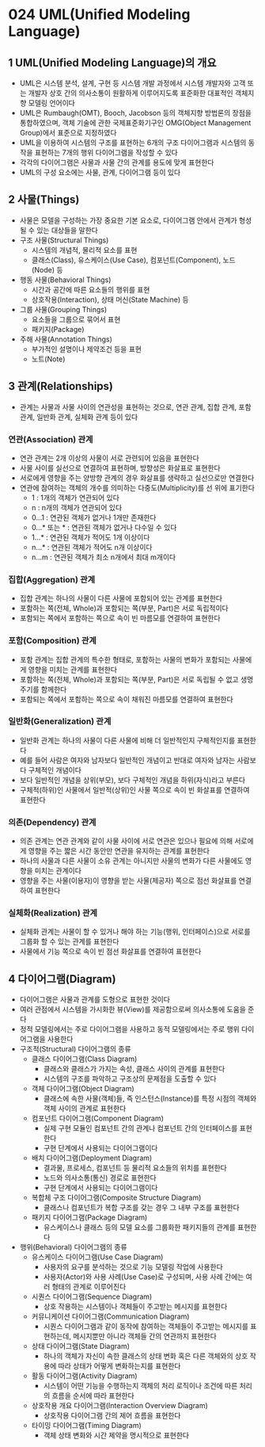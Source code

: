 # 024 UML(Unified Modeling Language)

## 1 UML(Unified Modeling Language)의 개요

- UML은 시스템 분석, 설계, 구현 등 시스템 개발 과정에서 시스템 개발자와 고객 또는 개발자 상호 간의 의사소통이 원활하게 이루어지도록 표준화한 대표적인 객체지향 모델링 언어이다
- UML은 Rumbaugh(OMT), Booch, Jacobson 등의 객체지향 방법론의 장점을 통합하였으며, 객체 기술에 관한 국제표준화기구인 OMG(Object Management Group)에서 표준으로 지정하였다
- UML을 이용하여 시스템의 구조를 표현하는 6개의 구조 다이어그램과 시스템의 동작을 표현하는 7개의 행위 다이어그램을 작성할 수 있다
- 각각의 다이어그램은 사물과 사물 간의 관계를 용도에 맞게 표현한다
- UML의 구성 요소에는 사물, 관계, 다이어그램 등이 있다



## 2 사물(Things)

- 사물은 모델을 구성하는 가장 중요한 기본 요소로, 다이어그램 안에서 관계가 형성될 수 있는 대상들을 말한다
- 구조 사물(Structural Things)
  - 시스템의 개념적, 물리적 요소를 표현
  - 클래스(Class), 유스케이스(Use Case), 컴포넌트(Component), 노드(Node) 등
- 행동 사물(Behavioral Things)
  - 시간과 공간에 따른 요소들의 행위를 표현
  - 상호작용(Interaction), 상태 머신(State Machine) 등
- 그룹 사물(Grouping Things)
  - 요소들을 그룹으로 묶어서 표현
  - 패키지(Package)
- 주해 사물(Annotation Things)
  - 부가적인 설명이나 제약조건 등을 표현
  - 노트(Note)



## 3 관계(Relationships)

- 관계는 사물과 사물 사이의 연관성을 표현하는 것으로, 연관 관계, 집합 관계, 포함 관계, 일반화 관계, 실체화 관계 등이 있다



### 연관(Association) 관계

- 연관 관계는 2개 이상의 사물이 서로 관련되어 있음을 표현한다
- 사물 사이를 실선으로 연결하여 표현하며, 방향성은 화살표로 표현한다
- 서로에게 영향을 주는 양방향 관계의 경우 화살표를 생략하고 실선으로만 연결한다
- 연관에 참여하는 객체의 개수를 의미하는 다중도(Multiplicity)를 선 위에 표기한다
  - 1 : 1개의 객체가 연관되어 있다
  - n : n개의 객체가 연관되어 있다
  - 0...1 : 연관된 객체가 없거나 1개만 존재한다
  - 0...* 또는 * : 연관된 객체가 없거나 다수일 수 있다
  - 1...* : 연관된 객체가 적어도 1개 이상이다
  - n...* : 연관된 객체가 적어도 n개 이상이다
  - n...m : 연관된 객체가 최소 n개에서 최대 m개이다



### 집합(Aggregation) 관계

- 집합 관계는 하나의 사물이 다른 사물에 포함되어 있는 관계를 표현한다
- 포함하는 쪽(전체, Whole)과 포함되는 쪽(부분, Part)은 서로 독립적이다
- 포함되는 쪽에서 포함하는 쪽으로 속이 빈 마름모를 연결하여 표현한다



### 포함(Composition) 관계

- 포함 관계는 집합 관계의 특수한 형태로, 포함하는 사물의 변화가 포함되는 사물에게 영향을 미치는 관계를 표현한다
- 포함하는 쪽(전체, Whole)과 포함되는 쪽(부분, Part)은 서로 독립될 수 없고 생명주기를 함께한다
- 포함되는 쪽에서 포함하는 쪽으로 속이 채워진 마름모를 연결하여 표현한다



### 일반화(Generalization) 관계

- 일반화 관계는 하나의 사물이 다른 사물에 비해 더 일반적인지 구체적인지를 표현한다
- 예를 들어 사람은 여자와 남자보다 일반적인 개념이고 반대로 여자와 남자는 사람보다 구체적인 개념이다
- 보다 일반적인 개념을 상위(부모), 보다 구체적인 개념을 하위(자식)라고 부른다
- 구체적(하위)인 사물에서 일반적(상위)인 사물 쪽으로 속이 빈 화살표를 연결하여 표현한다



### 의존(Dependency) 관계

- 의존 관계는 연관 관계와 같이 사물 사이에 서로 연관은 있으나 필요에 의해 서로에게 영향을 주는 짧은 시간 동안만 연관을 유지하는 관계를 표현한다
- 하나의 사물과 다른 사물이 소유 관계는 아니지만 사물의 변화가 다른 사물에도 영향을 미치는 관계이다
- 영향을 주는 사물(이용자)이 영향을 받는 사물(제공자) 쪽으로 점선 화살표를 연결하여 표현한다



### 실체화(Realization) 관계

- 실체화 관계는 사물이 할 수 있거나 해야 하는 기능(행위, 인터페이스)으로 서로를 그룹화 할 수 있는 관계를 표현한다
- 사물에서 기능 쪽으로 속이 빈 점선 화살표를 연결하여 표현한다



## 4 다이어그램(Diagram)

- 다이어그램은 사물과 관계를 도형으로 표현한 것이다
- 여러 관점에서 시스템을 가시화한 뷰(View)를 제공함으로써 의사소통에 도움을 준다
- 정적 모델링에서는 주로 다이어그램을 사용하고 동적 모델링에서는 주로 행위 다이어그램을 사용한다
- 구조적(Structural) 다이어그램의 종류
  - 클래스 다이어그램(Class Diagram)
    - 클래스와 클래스가 가지는 속성, 클래스 사이의 관계를 표현한다
    - 시스템의 구조를 파악하고 구조상의 문제점을 도출할 수 있다
  - 객체 다이어그램(Object Diagram)
    - 클래스에 속한 사물(객체)들, 즉 인스턴스(Instance)를 특정 시점의 객체와 객체 사이의 관계로 표현한다
  - 컴포넌트 다이어그램(Component Diagram)
    - 실제 구현 모듈인 컴포넌트 간의 관계나 컴포넌트 간의 인터페이스를 표현한다
    - 구현 단계에서 사용되는 다이어그램이다
  - 배치 다이어그램(Deployment Diagram)
    - 결과물, 프로세스, 컴포넌트 등 물리적 요소들의 위치를 표현한다
    - 노드와 의사소통(통신) 경로로 표현한다
    - 구현 단계에서 사용되는 다이어그램이다
  - 복합체 구조 다이어그램(Composite Structure Diagram)
    - 클래스나 컴포넌트가 복합 구조를 갖는 경우 그 내부 구조를 표현한다
  - 패키지 다이어그램(Package Diagram)
    - 유스케이스나 클래스 등의 모델 요소를 그룹화한 패키지들의 관계를 표현한다
- 행위(Behavioral) 다이어그램의 종류
  - 유스케이스 다이어그램(Use Case Diagram)
    - 사용자의 요구를 분석하는 것으로 기능 모델링 작업에 사용한다
    - 사용자(Actor)와 사용 사례(Use Case)로 구성되며, 사용 사례 간에는 여러 형태의 관계로 이루어진다
  - 시퀀스 다이어그램(Sequence Diagram)
    - 상호 작용하는 시스템이나 객체들이 주고받는 메시지를 표현한다
  - 커뮤니케이션 다이어그램(Communication Diagram)
    - 시퀀스 다이어그램과 같이 동작에 참여하는 객체들이 주고받는 메시지를 표현하는데, 메시지뿐만 아니라 객체들 간의 연관까지 표현한다
  - 상태 다이어그램(State Diagram)
    - 하나의 객체가 자신이 속한 클래스의 상태 변화 혹은 다른 객체와의 상호 작용에 따라 상태가 어떻게 변화하는지를 표현한다
  - 활동 다이어그램(Activity Diagram)
    - 시스템이 어떤 기능을 수행하는지 객체의 처리 로직이나 조건에 따른 처리의 흐름을 순서에 따라 표현한다
  - 상호작용 개요 다이어그램(Interaction Overview Diagram)
    - 상호작용 다이어그램 간의 제어 흐름을 표현한다
  - 타이밍 다이어그램(Timing Diagram)
    - 객체 상태 변화와 시간 제약을 명시적으로 표현한다